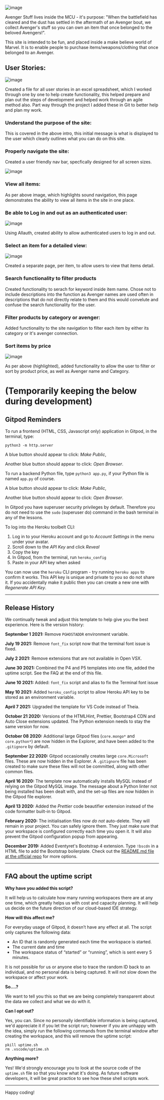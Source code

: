 ![image](https://user-images.githubusercontent.com/93741957/194701273-220700eb-bc22-4f88-95ab-5b88478a3a21.png)

Avenger Stuff lives inside the MCU - it's purpose: "When the battlefield has cleared and the dust has settled in the aftermath of an Avenger bout, we collect Avenger's stuff so you can own an item that once belonged to the beloved Avengers!". 

This site is intended to be fun, and placed inside a make believe world of Marvel. It is to enable people to purchase items/weapons/clothing that once belonged to an Avenger. 

## User Stories: 

![image](https://user-images.githubusercontent.com/93741957/197396518-d2b6ca4d-4e8a-4fb7-8db8-12ed64af368d.png)

Created a file for all user stories in an excel spreadsheet, which I worked through one by one to help create functionality, this helped prepare and plan out the steps of development and helped work through an agile method also. Part way through the project I added these in Git to better help and plan my work.

### Understand the purpose of the site:
This is covered in the above intro, this initial message is what is displayed to the user which clearly outlines what you can do on this site. 

### Properly navigate the site:
Created a user friendly nav bar, specfically designed for all screen sizes. 

![image](https://user-images.githubusercontent.com/93741957/194764217-5b05a8cf-2815-4a6c-b116-c9db5f5f1ebc.png)

### View all items: 
As per above image, which highlights sound navigation, this page demonstrates the ability to view all items in the site in one place. 

### Be able to Log in and out as an authenticated user: 
![image](https://user-images.githubusercontent.com/93741957/194764385-4eb8dc9c-d1f8-4c88-a038-26e8f344db4c.png)

Using Allauth, created ability to allow authenticated users to log in and out. 

### Select an item for a detailed view: 

![image](https://user-images.githubusercontent.com/93741957/194937749-00a71534-df86-471d-ae67-c17f79892bfb.png)

Created a separate page, per item, to allow users to view that items detail.

### Search functionality to filter products

Created functionality to serach for keyword inside item name. Chose not to include descriptions into the function as Avenger names are used often in descriptions that do not directly relate to them and this would convelute and confuse the search functionality for the user. 

### Filter products by category or avenger: 

Added functionality to the site navigation to filter each item by either its category or it's avenger connection. 

### Sort items by price

![image](https://user-images.githubusercontent.com/93741957/196261762-f65db296-9f69-491f-a17d-2b30866fb6a9.png)

As per above (highlighted), added functionality to allow the user to filter or sort by product price, as well as Avenger name and Category. 

# (Temporarily keeping the below during development) 

## Gitpod Reminders

To run a frontend (HTML, CSS, Javascript only) application in Gitpod, in the terminal, type:

`python3 -m http.server`

A blue button should appear to click: _Make Public_,

Another blue button should appear to click: _Open Browser_.

To run a backend Python file, type `python3 app.py`, if your Python file is named `app.py` of course.

A blue button should appear to click: _Make Public_,

Another blue button should appear to click: _Open Browser_.

In Gitpod you have superuser security privileges by default. Therefore you do not need to use the `sudo` (superuser do) command in the bash terminal in any of the lessons.

To log into the Heroku toolbelt CLI:

1. Log in to your Heroku account and go to *Account Settings* in the menu under your avatar.
2. Scroll down to the *API Key* and click *Reveal*
3. Copy the key
4. In Gitpod, from the terminal, run `heroku_config`
5. Paste in your API key when asked

You can now use the `heroku` CLI program - try running `heroku apps` to confirm it works. This API key is unique and private to you so do not share it. If you accidentally make it public then you can create a new one with _Regenerate API Key_.

------

## Release History

We continually tweak and adjust this template to help give you the best experience. Here is the version history:

**September 1 2021:** Remove `PGHOSTADDR` environment variable.

**July 19 2021:** Remove `font_fix` script now that the terminal font issue is fixed.

**July 2 2021:** Remove extensions that are not available in Open VSX.

**June 30 2021:** Combined the P4 and P5 templates into one file, added the uptime script. See the FAQ at the end of this file.

**June 10 2021:** Added: `font_fix` script and alias to fix the Terminal font issue

**May 10 2021:** Added `heroku_config` script to allow Heroku API key to be stored as an environment variable.

**April 7 2021:** Upgraded the template for VS Code instead of Theia.

**October 21 2020:** Versions of the HTMLHint, Prettier, Bootstrap4 CDN and Auto Close extensions updated. The Python extension needs to stay the same version for now.

**October 08 2020:** Additional large Gitpod files (`core.mongo*` and `core.python*`) are now hidden in the Explorer, and have been added to the `.gitignore` by default.

**September 22 2020:** Gitpod occasionally creates large `core.Microsoft` files. These are now hidden in the Explorer. A `.gitignore` file has been created to make sure these files will not be committed, along with other common files.

**April 16 2020:** The template now automatically installs MySQL instead of relying on the Gitpod MySQL image. The message about a Python linter not being installed has been dealt with, and the set-up files are now hidden in the Gitpod file explorer.

**April 13 2020:** Added the _Prettier_ code beautifier extension instead of the code formatter built-in to Gitpod.

**February 2020:** The initialisation files now _do not_ auto-delete. They will remain in your project. You can safely ignore them. They just make sure that your workspace is configured correctly each time you open it. It will also prevent the Gitpod configuration popup from appearing.

**December 2019:** Added Eventyret's Bootstrap 4 extension. Type `!bscdn` in a HTML file to add the Bootstrap boilerplate. Check out the <a href="https://github.com/Eventyret/vscode-bcdn" target="_blank">README.md file at the official repo</a> for more options.

------

## FAQ about the uptime script

**Why have you added this script?**

It will help us to calculate how many running workspaces there are at any one time, which greatly helps us with cost and capacity planning. It will help us decide on the future direction of our cloud-based IDE strategy.

**How will this affect me?**

For everyday usage of Gitpod, it doesn’t have any effect at all. The script only captures the following data:

- An ID that is randomly generated each time the workspace is started.
- The current date and time
- The workspace status of “started” or “running”, which is sent every 5 minutes.

It is not possible for us or anyone else to trace the random ID back to an individual, and no personal data is being captured. It will not slow down the workspace or affect your work.

**So….?**

We want to tell you this so that we are being completely transparent about the data we collect and what we do with it.

**Can I opt out?**

Yes, you can. Since no personally identifiable information is being captured, we'd appreciate it if you let the script run; however if you are unhappy with the idea, simply run the following commands from the terminal window after creating the workspace, and this will remove the uptime script:

```
pkill uptime.sh
rm .vscode/uptime.sh
```

**Anything more?**

Yes! We'd strongly encourage you to look at the source code of the `uptime.sh` file so that you know what it's doing. As future software developers, it will be great practice to see how these shell scripts work.

---

Happy coding!
